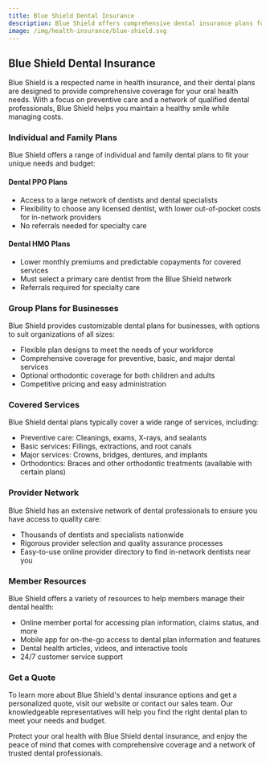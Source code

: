 ```yaml
---
title: Blue Shield Dental Insurance
description: Blue Shield offers comprehensive dental insurance plans for individuals and businesses. Learn more about Blue Shield's dental coverage options and how they can help you maintain good oral health.
image: /img/health-insurance/blue-shield.svg
---
```


## Blue Shield Dental Insurance

Blue Shield is a respected name in health insurance, and their dental plans are designed to provide comprehensive coverage for your oral health needs. With a focus on preventive care and a network of qualified dental professionals, Blue Shield helps you maintain a healthy smile while managing costs.

### Individual and Family Plans

Blue Shield offers a range of individual and family dental plans to fit your unique needs and budget:

#### Dental PPO Plans

- Access to a large network of dentists and dental specialists
- Flexibility to choose any licensed dentist, with lower out-of-pocket costs for in-network providers
- No referrals needed for specialty care

#### Dental HMO Plans

- Lower monthly premiums and predictable copayments for covered services
- Must select a primary care dentist from the Blue Shield network
- Referrals required for specialty care

### Group Plans for Businesses

Blue Shield provides customizable dental plans for businesses, with options to suit organizations of all sizes:

- Flexible plan designs to meet the needs of your workforce
- Comprehensive coverage for preventive, basic, and major dental services
- Optional orthodontic coverage for both children and adults
- Competitive pricing and easy administration

### Covered Services

Blue Shield dental plans typically cover a wide range of services, including:

- Preventive care: Cleanings, exams, X-rays, and sealants
- Basic services: Fillings, extractions, and root canals
- Major services: Crowns, bridges, dentures, and implants
- Orthodontics: Braces and other orthodontic treatments (available with certain plans)

### Provider Network

Blue Shield has an extensive network of dental professionals to ensure you have access to quality care:

- Thousands of dentists and specialists nationwide
- Rigorous provider selection and quality assurance processes
- Easy-to-use online provider directory to find in-network dentists near you

### Member Resources

Blue Shield offers a variety of resources to help members manage their dental health:

- Online member portal for accessing plan information, claims status, and more
- Mobile app for on-the-go access to dental plan information and features
- Dental health articles, videos, and interactive tools
- 24/7 customer service support

### Get a Quote

To learn more about Blue Shield's dental insurance options and get a personalized quote, visit our website or contact our sales team. Our knowledgeable representatives will help you find the right dental plan to meet your needs and budget.

Protect your oral health with Blue Shield dental insurance, and enjoy the peace of mind that comes with comprehensive coverage and a network of trusted dental professionals.